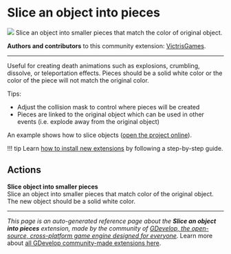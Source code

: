 # Slice an object into pieces

<img src="https://asset-resources.gdevelop.io/public-resources/Icons/2ea979b9db9294f26b40687e214f26d7926682457113ccc6dca4174bce6033aa_knife.svg" class="extension-icon"></img>
Slice an object into smaller pieces that match the color of original object.

**Authors and contributors** to this community extension: [VictrisGames](https://gd.games/VictrisGames).

---

Useful for creating death animations such as explosions, crumbling, dissolve, or teleportation effects.
Pieces should be a solid white color or the color of the piece will not match the original color.

Tips:

- Adjust the collision mask to control where pieces will be created
- Pieces are linked to the original object which can be used in other events (i.e. explode away from the original object)

An example shows how to slice objects ([open the project online](https://editor.gdevelop.io/?project=example://object-slicer.json)).

!!! tip
    Learn [how to install new extensions](/gdevelop5/extensions/search) by following a step-by-step guide.

## Actions

**Slice object into smaller pieces**  
Slice an object into smaller pieces that match color of the original object. The new object should be a solid white color.



---

*This page is an auto-generated reference page about the **Slice an object into pieces** extension, made by the community of [GDevelop, the open-source, cross-platform game engine designed for everyone](https://gdevelop.io/).* Learn more about [all GDevelop community-made extensions here](/gdevelop5/extensions).